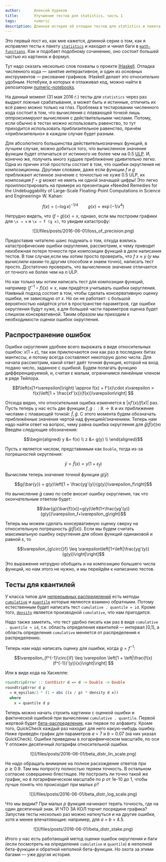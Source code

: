```yaml
---
author:      Алексей Худяков
title:       Улучшение тестов для statistics, часть 1
tags:        numeric
description: Длинная история об отладке тестов для statistics и пакета math-functions
---
```


Это первый пост из, как мне кажется, длинной серии о том, как я исправлял тесты к
пакету [`statistics`](http://hackage.haskell.org/package/statistics) и находил и
чинил баги в
[`math-functions`](http://hackage.haskell.org/package/math-functions). Как и
подобает подобному сочинению, оно состоит большей частью из картинок и
формул.

Тут надо сказать несколько слов похвалы о проекте
[IHaskell](http://hackage.haskell.org/package/ihaskell). Отладка численного кода
— занятие интерактивное, и один из основных инструментов — рисование
графиков. IHaskell делает это относительно удобным. Нотебуки, в которых я
отлаживал код, можно найти в репозитории
[numeric-notebooks](https://github.com/Shimuuar/numeric-notebooks).

На данный момент (31 мая 2016 г.) тесты для `statistics` через раз выдают ложные
срабатывания, а может быть и истинные, отличить их всё равно можно только на
глаз. Проблема в тестировании численного кода состоит в том, что вычисления с
плавающей точкой лишь _аппроксимируют_ вычисления с действительными
числами. Потому, если обычно в тестах можно использовать равенство, то тут
приходится использовать приблизительное равенство, причём «приблизительно» в
каждом случае будет разным. 

Для абсолютного большинства действительнозначных функций, в лучшем случае, можно
добиться того, что вычисленное значение функции будет отличаться от истинного не
более чем на
<nobr>0.5 [ULP](https://en.wikipedia.org/wiki/Unit_in_the_last_place)</nobr>. И,
конечно же, получить много худшее приближение удивительно легко.
Одна из причин этой простоты состоит в том, что ошибки округления не
композиционны. Другими словами, даже если функции *f* и *g* приближают истинное
значение с точностью не хуже <nobr>0.5 ULP</nobr>, их композиция *f ∘ g* может не иметь ни
одной значащей цифры! Это легко проиллюстрировать на примере из презентации
«Needed Remedies for the Undebuggability of Large-Scale Floating-Point
Computations in Science and Engineering» W. Kahan:

$$f(x) = (-\log x)^{-1/4} \qquad g(x) = \exp( -1/x^4 ) $$

Нетрудно видеть, что $(f \circ g)(x) = x$, однако, если мы построим графики для
`\x → x` и `\x → f (g x)`, то увидим катастрофу:

<center>
![](/files/posts/2016-06-01/loss_of_precision.png)
</center>

Предоставив читателю шанс подумать о том, откуда взялись катастрофические ошибки
округления, рассмотрим, к чему приводит неизбежная потеря точности при композиции
функций в деле написания тестов. В том случае,если мы хотим просто проверить,
что *f x ≈ y* (*y* мы вычислили каким-то другим способом и знаем точно),
написать тест просто. Достаточно проверить, что вычисленное значение отличается
от точного не более чем на <nobr>*n* ULP</nobr>.

Но как только мы хотим написать тест для композиции функций, например
$(f^{-1}\circ{}f)(x)\approx{}x$, нам придётся учитывать ошибки округления.
Наивный подход состоит в том, чтобы сделать консервативную оценку ошибки, не
зависящую от *x*. Но он не работает: с большой вероятностью найдётся угол в
пространстве параметров, где ошибки округления будут хуже, а для большей части
параметров оценка будет слишком консервативной. Таким образом мы приходим к
необходимости оценки ошибок округления.


## Распространение ошибок

Ошибки округления удобнее всего выражать в виде относительных ошибок:
$x(1+\varepsilon)$, так как приключаются они как раз в последних битах мантиссы,
и потому всегда составляют некоторую долю числа. Для начала рассмотрим, какой
ответ даёт _точная_ функция, которой на вход подано число, заданное с
ошибкой. Будем полагать функцию дифференцируемой, и, считая ε малым, ограничимся
линейным членом в ряде Тейлора.

$$f\left(x[1+\varepsilon]\right)
 \approx f(x) + f'(x)\cdot x\varepsilon
 = f(x)\left[1 + \frac{xf'(x)}{f(x)}\varepsilon\right]
$$

Отсюда видно, что относительная ошибка изменяется в $|xf'(x) / f(x)|$ раз. Пусть
теперь у нас есть две функции $f,g :: \mathbb{R}\rightarrow\mathbb{R}$ и их
приближение числами с плавающей точкой: $\bar{f},\bar{g}$. С этого момента будем
обозначать приближённые значения чертой над функцией/значением. Теперь нам надо
найти ответ на вопрос, чему равна ошибка округления для $\bar{g}(\bar{f}(x))$ю
Введём следующие обозначения:

$$\begin{aligned}
y &= f(x) \\
z &= g(y) \\
\end{aligned}$$

Пусть $x$ является числом, представимым как `Double`, тогда из-за погрешностей
округления:

$$\bar{y} = \bar{f}(x) = y(1 + \varepsilon_f)$$

Вычислим теперь значение _точной_ функции $g(\bar{y})$

$$g(\bar{y}) = g(y)\left[1 + \frac{yg'(y)}{g(y)}\varepsilon_f\right]$$

Но вычисление $\bar{g}$ само по себе вносит ошибку округления, так что
окончательным ответом будет:

$$\bar{g}(\bar{f}(x))=g(y)\left(1+\frac{yg'(y)}{g(y)}\varepsilon_f+\varepsilon_g\right)$$

Теперь мы можем сделать консервативную оценку сверху на относительную
погрешность $\bar{g}(\bar{f}(x))$. Если мы будем считать максимальную ошибку
округления для обоих функций одинаковой и равной ε, то

$$\varepsilon_{g\circ{}f} \leq \varepsilon\left[1+\left|\frac{yg'(y)}{g(y)}\right|\right]$$

Это выражение нетрудно обобщить и на композицию большего числа функций, но нам
этого не нужно, и мы перейдём к написанию тестов.



## Тесты для квантилей

У класса типов для
[непрерывных распределений](http://hackage.haskell.org/package/statistics-0.13.2.2/docs/Statistics-Distribution.html#t:ContDistr)
есть методы
[`cumulative`](https://en.wikipedia.org/wiki/Cumulative_distribution_function) и
[`quantile`](https://en.wikipedia.org/wiki/Quantile) которые являются взаимно
обратными. Потому естественным будет написать тест `cumulative . quantile ≈ id`.
Кроме того,
[`density`](https://en.wikipedia.org/wiki/Probability_density_function)
является производной `cumulative`, что нам пригодится.

Надо также заметить, что тест удобно писать как раз в виде `cumulative
. quantile ≈ id`, т.к. область определения квантилей — интервал [0,1], а область
определения `cumulative` меняется от распределения к распределению.

Теперь нам надо написать оценку для ошибки, когда $g = f^{-1}$:

$$\varepsilon_{f^{-1}\circ{}f}
\leq \varepsilon \left[1 + \left|\frac{f(x)(f^{-1})'(y)}{x}\right|\right]
$$

Или в виде кода на Хаскелле:

```haskell
roundtripError :: ContDistr d => d -> Double -> Double
roundtripError d p
  = m_epsilon/2 * (1 + abs ((x / p) * density d x))
  where
    x = quantile d p
```

Теперь можно начать строить картинки с оценкой ошибки и фактической ошибкой при
вычислении `cumulative . quantile`. Первой жертвой будет
[бета-распределение](https://en.wikipedia.org/wiki/Beta_distribution), как
первое по алфавиту. Кроме того, QuickCheck каждый раз находит для него
какую-нибудь ошибку. Ниже приведён график для параметров <nobr>*a* = 7</nobr> и
<nobr>*b* = 0.07</nobr> (на них указал QuickCheck). Ошибки приведены в
логарифмическом масштабе, по оси Y отложен десятичный логарифм относительной
ошибки.

<center>
![](/files/posts/2016-06-01/beta_distr_lin_scale.png)
</center>

Не надо обращать внимание на полное расхождение ответов при <nobr>*p* ≳ 0.9</nobr>. Там
мы попросту полностью теряем точность. В остальном согласие совершенно
блестящее. Не построить ли точно такой же график, но в логарифмическом масштабе
по *p* от 1e-10 до 1, чтобы лучше понять что происходит при малых *p*?

<center>
![](/files/posts/2016-06-01/beta_distr_log_scale.png)
</center>

Что мы видим? При малых *p* функция начинают терять точность, где на один
десятичный знак. И ЧТО ЗА КОЛ торчит посредине графика? Запустив тесты несколько
раз можно наткнуться и на другие ошибки, хотя и менее впечатляющие: например,
для <nobr>*a* = *b* = 4.5</nobr>.

<center>
![](/files/posts/2016-06-01/beta_distr_stake.png)
</center>

Итого у нас есть работающий метод оценки ошибок округления и баги (если
посмотреть на определение `cumulative` и `quantile`) в неполной бета-функции и
обратной неполной бета-функции. Но охота за этими багами — уже другая история.
